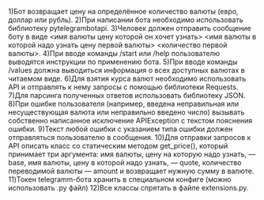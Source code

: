 1)Бот возвращает цену на определённое количество валюты (евро, доллар или рубль).
2)При написании бота необходимо использовать библиотеку pytelegrambotapi.
3)Человек должен отправить сообщение боту в виде <имя валюты цену которой он хочет узнать> <имя валюты в которой надо узнать цену первой валюты> <количество первой валюты>.
4)При вводе команды /start или /help пользователю выводятся инструкции по применению бота.
5)При вводе команды /values должна выводиться информация о всех доступных валютах в читаемом виде.
6)Для взятия курса валют необходимо использовать API и отправлять к нему запросы с помощью библиотеки Requests.
7)Для парсинга полученных ответов использовать библиотеку JSON.
8)При ошибке пользователя (например, введена неправильная или несуществующая валюта или неправильно введено число) вызывать собственно написанное исключение APIException с текстом пояснения ошибки.
9)Текст любой ошибки с указанием типа ошибки должен отправляться пользователю в сообщения.
10)Для отправки запросов к API описать класс со статическим методом get_price(), который принимает три аргумента: имя валюты, цену на которую надо узнать, — base, имя валюты, цену в которой надо узнать, — quote, количество переводимой валюты — amount и возвращает нужную сумму в валюте.
11)Токен telegramm-бота хранить в специальном конфиге (можно использовать .py файл)
12)Все классы спрятать в файле extensions.py.
